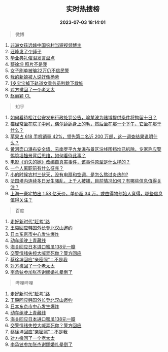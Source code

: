 <div align="center"><h2>实时热搜榜</h2><h4>2023-07-03 18:14:01</h4></div>

> 微博  

1. [非洲女孩远嫁中国农村当短视频博主](https://s.weibo.com/weibo?q=%23%E9%9D%9E%E6%B4%B2%E5%A5%B3%E5%AD%A9%E8%BF%9C%E5%AB%81%E4%B8%AD%E5%9B%BD%E5%86%9C%E6%9D%91%E5%BD%93%E7%9F%AD%E8%A7%86%E9%A2%91%E5%8D%9A%E4%B8%BB%23&t=31&band_rank=1&Refer=top)<br />
2. [汪峰发了个锤子](https://s.weibo.com/weibo?q=%23%E6%B1%AA%E5%B3%B0%E5%8F%91%E4%BA%86%E4%B8%AA%E9%94%A4%E5%AD%90%23&t=31&band_rank=2&Refer=top)<br />
3. [毕业典礼催泪发言盘点](https://s.weibo.com/weibo?q=%23%E6%AF%95%E4%B8%9A%E5%85%B8%E7%A4%BC%E5%82%AC%E6%B3%AA%E5%8F%91%E8%A8%80%E7%9B%98%E7%82%B9%23&t=31&band_rank=3&Refer=top)<br />
4. [蔡徐坤 照片不是我](https://s.weibo.com/weibo?q=%E8%94%A1%E5%BE%90%E5%9D%A4%20%E7%85%A7%E7%89%87%E4%B8%8D%E6%98%AF%E6%88%91&t=31&band_rank=4&Refer=top)<br />
5. [女子刷单被骗22万仍不信民警](https://s.weibo.com/weibo?q=%23%E5%A5%B3%E5%AD%90%E5%88%B7%E5%8D%95%E8%A2%AB%E9%AA%9722%E4%B8%87%E4%BB%8D%E4%B8%8D%E4%BF%A1%E6%B0%91%E8%AD%A6%23&t=31&band_rank=5&Refer=top)<br />
6. [我的新娘被人说好像杨紫](https://s.weibo.com/weibo?q=%23%E6%88%91%E7%9A%84%E6%96%B0%E5%A8%98%E8%A2%AB%E4%BA%BA%E8%AF%B4%E5%A5%BD%E5%83%8F%E6%9D%A8%E7%B4%AB%23&t=31&band_rank=6&Refer=top)<br />
7. [1岁宝宝掉下轨道女乘务员秒跳下救娃](https://s.weibo.com/weibo?q=%231%E5%B2%81%E5%AE%9D%E5%AE%9D%E6%8E%89%E4%B8%8B%E8%BD%A8%E9%81%93%E5%A5%B3%E4%B9%98%E5%8A%A1%E5%91%98%E7%A7%92%E8%B7%B3%E4%B8%8B%E6%95%91%E5%A8%83%23&t=31&band_rank=7&Refer=top)<br />
8. [对方撤回了一个老太太](https://s.weibo.com/weibo?q=%23%E5%AF%B9%E6%96%B9%E6%92%A4%E5%9B%9E%E4%BA%86%E4%B8%80%E4%B8%AA%E8%80%81%E5%A4%AA%E5%A4%AA%23&t=31&band_rank=8&Refer=top)<br />
9. [赵丽颖 CL](https://s.weibo.com/weibo?q=%E8%B5%B5%E4%B8%BD%E9%A2%96%20CL&t=31&band_rank=9&Refer=top)<br />

> 知乎  

1. [如何看待松江公安发布行政处罚公告，喻某波为赌博提供条件将拘留十日？](https://www.zhihu.com/question/610063126)<br />
2. [猫经常坐在院子中间，偶尔舔舔身上的毛，然后坐在那一个下午，它坐在那干什么？](https://www.zhihu.com/question/603451215)<br />
3. [苹果占 618 手机销量 42%，领先第二名近 200 万部，这一调查结果说明什么？](https://www.zhihu.com/question/609145071)<br />
4. [黄河壶口瀑布安全墙、云南罗平九龙瀑布景区沿线围挡均已拆除，专家称应警惕筑墙挡景背后思维，如何看待此事？](https://www.zhihu.com/question/609988074)<br />
5. [电影《消失的她》改编自真实事件，该事件原型是什么样的？](https://www.zhihu.com/question/608181201)<br />
6. [一个人离职前有什么征兆？](https://www.zhihu.com/question/486792072)<br />
7. [小的时候农村三伏天，没有电扇和空调，是怎么熬过炎热的?](https://www.zhihu.com/question/608934044)<br />
8. [法国境内连续多日发生骚乱，上千人被捕，目前情况如何？有哪些信息值得关注？](https://www.zhihu.com/question/610031283)<br />
9. [上海一豪宅拍出 1.58 亿天价，单价超 34 万，或由得物创始人竞得，哪些信息值得关注？](https://www.zhihu.com/question/610023999)<br />

> 百度  

1. [走好新时代“赶考”路](https://www.baidu.com/s?wd=%E8%B5%B0%E5%A5%BD%E6%96%B0%E6%97%B6%E4%BB%A3%E2%80%9C%E8%B5%B6%E8%80%83%E2%80%9D%E8%B7%AF&sa=fyb_news&rsv_dl=fyb_news)<br />
2. [王毅回应韩国外长登北汉山邀约](https://www.baidu.com/s?wd=%E7%8E%8B%E6%AF%85%E5%9B%9E%E5%BA%94%E9%9F%A9%E5%9B%BD%E5%A4%96%E9%95%BF%E7%99%BB%E5%8C%97%E6%B1%89%E5%B1%B1%E9%82%80%E7%BA%A6&sa=fyb_news&rsv_dl=fyb_news)<br />
3. [日本东京市中心发生爆炸](https://www.baidu.com/s?wd=%E6%97%A5%E6%9C%AC%E4%B8%9C%E4%BA%AC%E5%B8%82%E4%B8%AD%E5%BF%83%E5%8F%91%E7%94%9F%E7%88%86%E7%82%B8&sa=fyb_news&rsv_dl=fyb_news)<br />
4. [动车组驶上青藏线](https://www.baidu.com/s?wd=%E5%8A%A8%E8%BD%A6%E7%BB%84%E9%A9%B6%E4%B8%8A%E9%9D%92%E8%97%8F%E7%BA%BF&sa=fyb_news&rsv_dl=fyb_news)<br />
5. [海关回应日本进口蜜瓜138元一瓣](https://www.baidu.com/s?wd=%E6%B5%B7%E5%85%B3%E5%9B%9E%E5%BA%94%E6%97%A5%E6%9C%AC%E8%BF%9B%E5%8F%A3%E8%9C%9C%E7%93%9C138%E5%85%83%E4%B8%80%E7%93%A3&sa=fyb_news&rsv_dl=fyb_news)<br />
6. [交警情绪失控大喊弄死你？警方回应](https://www.baidu.com/s?wd=%E4%BA%A4%E8%AD%A6%E6%83%85%E7%BB%AA%E5%A4%B1%E6%8E%A7%E5%A4%A7%E5%96%8A%E5%BC%84%E6%AD%BB%E4%BD%A0%EF%BC%9F%E8%AD%A6%E6%96%B9%E5%9B%9E%E5%BA%94&sa=fyb_news&rsv_dl=fyb_news)<br />
7. [蔡徐坤回应“亲密照”：不是我](https://www.baidu.com/s?wd=%E8%94%A1%E5%BE%90%E5%9D%A4%E5%9B%9E%E5%BA%94%E2%80%9C%E4%BA%B2%E5%AF%86%E7%85%A7%E2%80%9D%EF%BC%9A%E4%B8%8D%E6%98%AF%E6%88%91&sa=fyb_news&rsv_dl=fyb_news)<br />
8. [对方撤回了一个老太太](https://www.baidu.com/s?wd=%E5%AF%B9%E6%96%B9%E6%92%A4%E5%9B%9E%E4%BA%86%E4%B8%80%E4%B8%AA%E8%80%81%E5%A4%AA%E5%A4%AA&sa=fyb_news&rsv_dl=fyb_news)<br />
9. [李承铉参加张杰谢娜婚礼晕倒了](https://www.baidu.com/s?wd=%E6%9D%8E%E6%89%BF%E9%93%89%E5%8F%82%E5%8A%A0%E5%BC%A0%E6%9D%B0%E8%B0%A2%E5%A8%9C%E5%A9%9A%E7%A4%BC%E6%99%95%E5%80%92%E4%BA%86&sa=fyb_news&rsv_dl=fyb_news)<br />

> 哔哩哔哩  

1. [走好新时代“赶考”路](https://www.baidu.com/s?wd=%E8%B5%B0%E5%A5%BD%E6%96%B0%E6%97%B6%E4%BB%A3%E2%80%9C%E8%B5%B6%E8%80%83%E2%80%9D%E8%B7%AF&sa=fyb_news&rsv_dl=fyb_news)<br />
2. [王毅回应韩国外长登北汉山邀约](https://www.baidu.com/s?wd=%E7%8E%8B%E6%AF%85%E5%9B%9E%E5%BA%94%E9%9F%A9%E5%9B%BD%E5%A4%96%E9%95%BF%E7%99%BB%E5%8C%97%E6%B1%89%E5%B1%B1%E9%82%80%E7%BA%A6&sa=fyb_news&rsv_dl=fyb_news)<br />
3. [日本东京市中心发生爆炸](https://www.baidu.com/s?wd=%E6%97%A5%E6%9C%AC%E4%B8%9C%E4%BA%AC%E5%B8%82%E4%B8%AD%E5%BF%83%E5%8F%91%E7%94%9F%E7%88%86%E7%82%B8&sa=fyb_news&rsv_dl=fyb_news)<br />
4. [动车组驶上青藏线](https://www.baidu.com/s?wd=%E5%8A%A8%E8%BD%A6%E7%BB%84%E9%A9%B6%E4%B8%8A%E9%9D%92%E8%97%8F%E7%BA%BF&sa=fyb_news&rsv_dl=fyb_news)<br />
5. [海关回应日本进口蜜瓜138元一瓣](https://www.baidu.com/s?wd=%E6%B5%B7%E5%85%B3%E5%9B%9E%E5%BA%94%E6%97%A5%E6%9C%AC%E8%BF%9B%E5%8F%A3%E8%9C%9C%E7%93%9C138%E5%85%83%E4%B8%80%E7%93%A3&sa=fyb_news&rsv_dl=fyb_news)<br />
6. [交警情绪失控大喊弄死你？警方回应](https://www.baidu.com/s?wd=%E4%BA%A4%E8%AD%A6%E6%83%85%E7%BB%AA%E5%A4%B1%E6%8E%A7%E5%A4%A7%E5%96%8A%E5%BC%84%E6%AD%BB%E4%BD%A0%EF%BC%9F%E8%AD%A6%E6%96%B9%E5%9B%9E%E5%BA%94&sa=fyb_news&rsv_dl=fyb_news)<br />
7. [蔡徐坤回应“亲密照”：不是我](https://www.baidu.com/s?wd=%E8%94%A1%E5%BE%90%E5%9D%A4%E5%9B%9E%E5%BA%94%E2%80%9C%E4%BA%B2%E5%AF%86%E7%85%A7%E2%80%9D%EF%BC%9A%E4%B8%8D%E6%98%AF%E6%88%91&sa=fyb_news&rsv_dl=fyb_news)<br />
8. [对方撤回了一个老太太](https://www.baidu.com/s?wd=%E5%AF%B9%E6%96%B9%E6%92%A4%E5%9B%9E%E4%BA%86%E4%B8%80%E4%B8%AA%E8%80%81%E5%A4%AA%E5%A4%AA&sa=fyb_news&rsv_dl=fyb_news)<br />
9. [李承铉参加张杰谢娜婚礼晕倒了](https://www.baidu.com/s?wd=%E6%9D%8E%E6%89%BF%E9%93%89%E5%8F%82%E5%8A%A0%E5%BC%A0%E6%9D%B0%E8%B0%A2%E5%A8%9C%E5%A9%9A%E7%A4%BC%E6%99%95%E5%80%92%E4%BA%86&sa=fyb_news&rsv_dl=fyb_news)<br />
